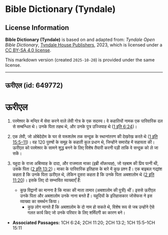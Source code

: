 # Bible Dictionary (Tyndale)

## License Information

**Bible Dictionary (Tyndale)** is based on and adapted from: _Tyndale Open Bible Dictionary_, [Tyndale House Publishers](https://tyndaleopenresources.com/), 2023, which is licensed under a [CC BY-SA 4.0 license](https://creativecommons.org/licenses/by-sa/4.0/legalcode.en).

This markdown version (created `2025-10-20`) is provided under the same license.



--------------------------------

## ऊरीएल (id: 649772)

ऊरीएल
=====

1. परमेश्वर के मन्दिर में सेवा करने वाले लेवी गोत्र के एक सदस्य। वे कहातियों नामक एक पारिवारिक दल से सम्बन्धित थे। उनके पिता तहथ थे, और उनके पुत्र उज्जियाह थे ([1 इति 6:24](https://ref.ly/1Chr6:24))।
2. एक लेवी, जो ओबेदेदोम के घर से यरूशलेम तक सन्दूक के स्थानांतरण की देखरेख करते थे ([1 इति 15:5–11](https://ref.ly/1Chr15:5-1Chr15:11))। वह 120 पुरुषों के समूह के कहाती कुल प्रधान थे, जिन्होंने समारोह में सहायता की। ऊरीएल को परमेश्वर के सामने शुद्ध बनने के लिए विशेष तैयारी करनी पड़ी ताकि वे सन्दूक को ले जा सकें।
3. यहूदा के राजा अबिय्याह के दादा, और राजमाता माका (इब्री *मीकायाह*), जो रहबाम की प्रिय पत्नी थी, उसके पिता ([2 इति 13:2](https://ref.ly/2Chr13:2))। माका के पारिवारिक इतिहास के बारे में कुछ प्रश्न हैं। एक बाइबल गद्यांश कहता है कि उनके पिता ऊरीएल थे, लेकिन दूसरा कहता है कि उनके पिता अबशालोम थे ([2 इति 11:20](https://ref.ly/2Chr11:20))। इसके लिए दो सम्भावित व्याख्याएँ हैं:

    * कुछ विद्वानों का मानना है कि माका की माता तामार (अबशालोम की पुत्री) थीं। इससे ऊरीएल उनके पिता और अबशालोम उनके नाना बनते हैं। यहूदियों के इतिहासकार जोसेफस ने इस व्याख्या का समर्थन किया।
        * कुछ लोग मानते हैं कि अबशालोम के दो नाम हो सकते थे, विशेष रूप से जब उन्होंने ऐसे गलत कार्य किए जो उनके परिवार के लिए शर्मिंदगी का कारण बने।

* **Associated Passages:** 1CH 6:24; 2CH 11:20; 2CH 13:2; 1CH 15:5–1CH 15:11

